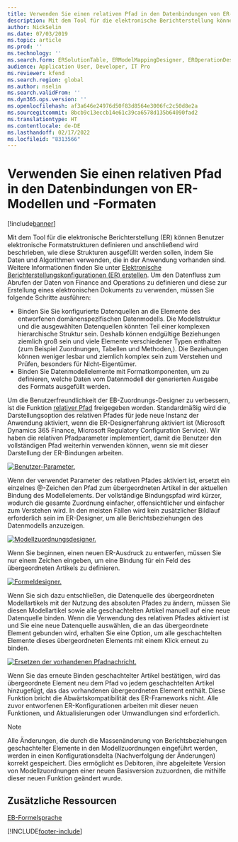 ```yaml
---
title: Verwenden Sie einen relativen Pfad in den Datenbindungen von ER-Modellen und -Formaten
description: Mit dem Tool für die elektronische Berichterstellung können Sie elektronische Formatstrukturen definieren und anschließend beschreiben, wie diese Strukturen ausgefüllt werden sollen.
author: NickSelin
ms.date: 07/03/2019
ms.topic: article
ms.prod: ''
ms.technology: ''
ms.search.form: ERSolutionTable, ERModelMappingDesigner, EROperationDesigner, ERExpressionDesignerFormula
audience: Application User, Developer, IT Pro
ms.reviewer: kfend
ms.search.region: global
ms.author: nselin
ms.search.validFrom: ''
ms.dyn365.ops.version: ''
ms.openlocfilehash: af3a646e24976d50f83d8564e3006fc2c50d8e2a
ms.sourcegitcommit: 8bcb9c13eccb14e61c39ca6578d135b64090fad2
ms.translationtype: HT
ms.contentlocale: de-DE
ms.lasthandoff: 02/17/2022
ms.locfileid: "8313566"
---
```

# <a name="use-a-relative-path-in-data-bindings-of-er-models-and-formats"></a>Verwenden Sie einen relativen Pfad in den Datenbindungen von ER-Modellen und -Formaten

[!include[banner](../includes/banner.md)]

Mit dem Tool für die elektronische Berichterstellung (ER) können Benutzer elektronische Formatstrukturen definieren und anschließend wird beschrieben, wie diese Strukturen ausgefüllt werden sollen, indem Sie Daten und Algorithmen verwenden, die in der Anwendung vorhanden sind. Weitere Informationen finden Sie unter [Elektronische Berichterstellungskonfigurationen (ER) erstellen](electronic-reporting-configuration.md). Um den Datenfluss zum Abrufen der Daten von Finance and Operations zu definieren und diese zur Erstellung eines elektronischen Dokuments zu verwenden, müssen Sie folgende Schritte ausführen:

- Binden Sie Sie konfigurierte Datenquellen an die Elemente des entworfenen domänenspezifischen Datenmodells. Die Modellstruktur und die ausgewählten Datenquellen könnten Teil einer komplexen hierarchische Struktur sein. Deshalb können endgültige Beziehungen ziemlich groß sein und viele Elemente verschiedener Typen enthalten (zum Beispiel Zuordnungen, Tabellen und Methoden,). Die Beziehungen können weniger lesbar und ziemlich komplex sein zum Verstehen und Prüfen, besonders für Nicht-Eigentümer. 
- Binden Sie Datenmodellelemente mit Formatkomponenten, um zu definieren, welche Daten vom Datenmodell der generierten Ausgabe des Formats ausgefüllt werden.

Um die Benutzerfreundlichkeit der EB-Zuordnungs-Designer zu verbessern, ist die Funktion [relativer Pfad](er-formula-language.md#relative-path) freigegeben worden. Standardmäßig wird die Darstellungsoption des relativen Pfades für jede neue Instanz der Anwendung aktiviert, wenn die ER-Designerfahrung aktiviert ist (Microsoft Dynamics 365 Finance, Microsoft Regulatory Configuration Service). Wir haben die relativen Pfadparameter implementiert, damit die Benutzer den vollständigen Pfad weiterhin verwenden können, wenn sie mit dieser Darstellung der ER-Bindungen arbeiten.

[![Benutzer-Parameter.](./media/relative-path-01.png)](./media/relative-path-01.png)

 
Wenn der verwendet Parameter des relativen Pfades aktiviert ist, ersetzt ein einzelnes @-Zeichen den Pfad zum übergeordneten Artikel in der aktuellen Bindung des Modellelements. Der vollständige Bindungspfad wird kürzer, wodurch die gesamte Zuordnung einfacher, offensichtlicher und einfacher zum Verstehen wird. In den meisten Fällen wird kein zusätzlicher Bildlauf erforderlich sein im ER-Designer, um alle Berichtsbeziehungen des Datenmodells anzuzeigen.

[![Modellzuordnungsdesigner.](./media/relative-path-02.png)](./media/relative-path-02.png)
 
Wenn Sie beginnen, einen neuen ER-Ausdruck zu entwerfen, müssen Sie nur einem Zeichen eingeben, um eine Bindung für ein Feld des übergeordneten Artikels zu definieren.

[![Formeldesigner.](./media/relative-path-03.png)](./media/relative-path-03.png)
 
Wenn Sie sich dazu entschließen, die Datenquelle des übergeordneten Modellartikels mit der Nutzung des absoluten Pfades zu ändern, müssen Sie diesen Modellartikel sowie alle geschachtelten Artikel manuell auf eine neue Datenquelle binden. Wenn die Verwendung des relativen Pfades aktiviert ist und Sie eine neue Datenquelle auswählen, die an das übergeordnete Element gebunden wird, erhalten Sie eine Option, um alle geschachtelten Elemente dieses übergeordneten Elements mit einem Klick erneut zu binden.

[![Ersetzen der vorhandenen Pfadnachricht.](./media/relative-path-04.png)](./media/relative-path-04.png)
 
Wenn Sie das erneute Binden geschachtelter Artikel bestätigen, wird das übergeordnete Element neu dem Pfad vo jedem geschachtelten Artikel hinzugefügt, das das vorhandenen übergeordneten Element enthält.
Diese Funktion bricht die Abwärtskompatibilität des ER-Frameworks nicht. Alle zuvor entworfenen ER-Konfigurationen arbeiten mit dieser neuen Funktionen, und Aktualisierungen oder Umwandlungen sind erforderlich.

> [!NOTE]
> Alle Änderungen, die durch die Massenänderung von Berichtsbeziehungen geschachtelter Elemente in den Modellzuordnungen eingeführt werden, werden in einen Konfigurationsdelta (Nachverfolgung der Änderungen) korrekt gespeichert. Dies ermöglicht es Debitoren, ihre abgeleitete Version von Modellzuordnungen einer neuen Basisversion zuzuordnen, die mithilfe dieser neuen Funktion geändert wurde.

## <a name="additional-resources"></a>Zusätzliche Ressourcen

[EB-Formelsprache](er-formula-language.md)


[!INCLUDE[footer-include](../../../includes/footer-banner.md)]
